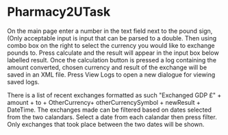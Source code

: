 # Pharmacy2UTask

On the main page enter a number in the text field next to the pound sign, (Only acceptable input is input that can be parsed to a double. Then using combo box on the right to select the currency you would like to exchange pounds to. Press calculate and the result will appear in the input box below labelled result. Once the calculation button is pressed a log containing the amount converted, chosen currency and result of the exchange will be saved in an XML file. Press View Logs to open a new dialogue for viewing saved logs.

There is a list of recent exchanges formatted as such "Exchanged GDP £" + amount + to + OtherCurrency+ otherCurrencySymbol + newResult + DateTime. The exchanges made can be filtered based on dates selected from the two calandars. Select a date from each calandar then press filter. Only exchanges that took place between the two dates will be shown.
